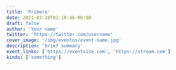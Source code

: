 ```yaml
---
title: 'Primero'
date: 2021-03-28T01:10:46-06:00
draft: false
author: 'Your name'
twitter: 'https://twitter.com/username'
cover_image: '/img/eventos/event-name.jpg'
description: 'brief summary'
event_links: ['https://eventsite.com', 'https://stream.com']
kinds: ['something']
---
```

